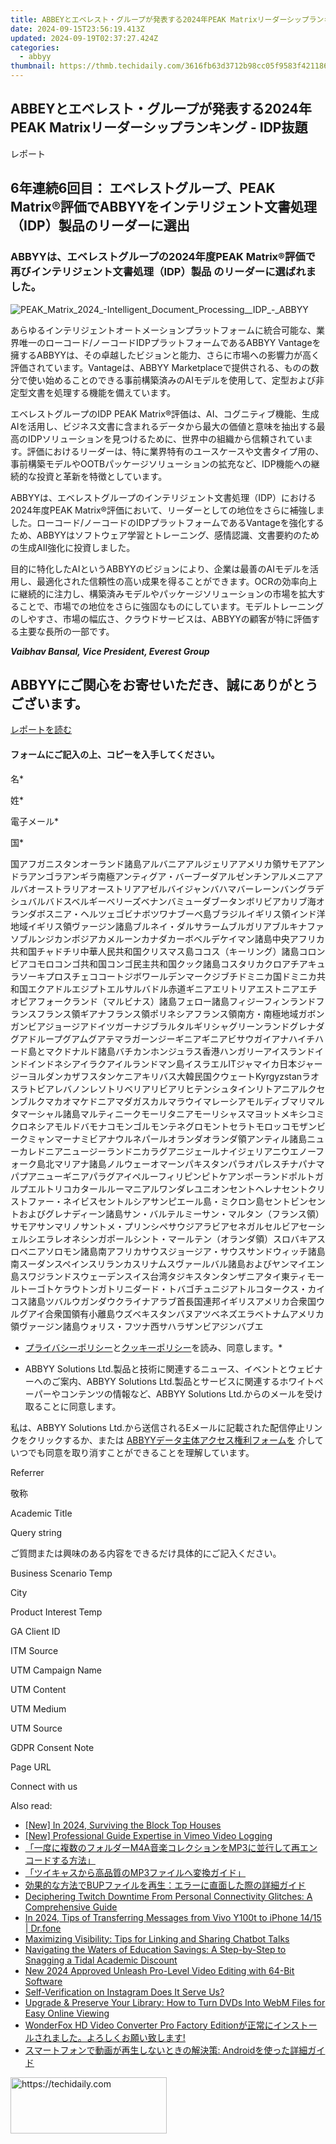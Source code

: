```yaml
---
title: ABBEYとエベレスト・グループが発表する2024年PEAK Matrixリーダーシップランキング - IDP抜題
date: 2024-09-15T23:56:19.413Z
updated: 2024-09-19T02:37:27.424Z
categories:
  - abbyy
thumbnail: https://thmb.techidaily.com/3616fb63d3712b98cc05f9583f4211869f6e4c453eb6e04c1cfde40ef70bbce3.jpg
---
```


## ABBEYとエベレスト・グループが発表する2024年PEAK Matrixリーダーシップランキング - IDP抜題

レポート 

## 6年連続6回目： エベレストグループ、PEAK Matrix®評価でABBYYをインテリジェント文書処理（IDP）製品のリーダーに選出

### ABBYYは、エベレストグループの2024年度PEAK Matrix®評価で再びインテリジェント文書処理（IDP）製品 のリーダーに選ばれました。 

![PEAK_Matrix_2024_-_Intelligent_Document_Processing__IDP__-_ABBYY](https://content.abbyy.com/-/media/project/abbyy/abbyy/insights/resource-center/content-images/peak_matrix_2024_-_intelligent_document_processing__idp__-_abbyy.jpg)

あらゆるインテリジェントオートメーションプラットフォームに統合可能な、業界唯一のローコード/ノーコードIDPプラットフォームであるABBYY Vantageを擁するABBYYは、その卓越したビジョンと能力、さらに市場への影響力が高く評価されています。Vantageは、ABBYY Marketplaceで提供される、ものの数分で使い始めることのできる事前構築済みのAIモデルを使用して、定型および非定型文書を処理する機能を備えています。 

エベレストグループのIDP PEAK Matrix®評価は、AI、コグニティブ機能、生成AIを活用し、ビジネス文書に含まれるデータから最大の価値と意味を抽出する最高のIDPソリューションを見つけるために、世界中の組織から信頼されています。評価におけるリーダーは、特に業界特有のユースケースや文書タイプ用の、事前構築モデルやOOTBパッケージソリューションの拡充など、IDP機能への継続的な投資と革新を特徴としています。 

ABBYYは、エベレストグループのインテリジェント文書処理（IDP）における2024年度PEAK Matrix®評価において、リーダーとしての地位をさらに補強しました。ローコード/ノーコードのIDPプラットフォームであるVantageを強化するため、ABBYYはソフトウェア学習とトレーニング、感情認識、文書要約のための生成AII強化に投資しました。 

目的に特化したAIというABBYYのビジョンにより、企業は最善のAIモデルを活用し、最適化された信頼性の高い成果を得ることができます。OCRの効率向上に継続的に注力し、構築済みモデルやパッケージソリューションの市場を拡大することで、市場での地位をさらに強固なものにしています。モデルトレーニングのしやすさ、市場の幅広さ、クラウドサービスは、ABBYYの顧客が特に評価する主要な長所の一部です。 

_**Vaibhav Bansal, Vice President, Everest Group**_

## ABBYYにご関心をお寄せいただき、誠にありがとうございます。 

[レポートを読む](https://global.abbyy.com/hubfs/documents/content/report-everest-group-idp-products-peak-matrix-assessment-2024-en.pdf "Read the report") 

#### フォームにご記入の上、コピーを入手してください。 

名\*

姓\*

電子メール\*

国\*

国アフガニスタンオーランド諸島アルバニアアルジェリアアメリカ領サモアアンドラアンゴラアンギラ南極アンティグア・バーブーダアルゼンチンアルメニアアルバオーストラリアオーストリアアゼルバイジャンバハマバーレーンバングラデシュバルバドスベルギーベリーズベナンバミューダブータンボリビアカリブ海オランダボスニア・ヘルツェゴビナボツワナブーベ島ブラジルイギリス領インド洋地域イギリス領ヴァージン諸島ブルネイ・ダルサラームブルガリアブルキナファソブルンジカンボジアカメルーンカナダカーボベルデケイマン諸島中央アフリカ共和国チャドチリ中華人民共和国クリスマス島ココス（キーリング）諸島コロンビアコモロコンゴ共和国コンゴ民主共和国クック諸島コスタリカクロアチアキュラソーキプロスチェココートジボワールデンマークジブチドミニカ国ドミニカ共和国エクアドルエジプトエルサルバドル赤道ギニアエリトリアエストニアエチオピアフォークランド（マルビナス）諸島フェロー諸島フィジーフィンランドフランスフランス領ギアナフランス領ポリネシアフランス領南方・南極地域ガボンガンビアジョージアドイツガーナジブラルタルギリシャグリーンランドグレナダグアドループグアムグアテマラガーンジーギニアギニアビサウガイアナハイチハード島とマクドナルド諸島バチカンホンジュラス香港ハンガリーアイスランドインドインドネシアイラクアイルランドマン島イスラエルITジャマイカ日本ジャージーヨルダンカザフスタンケニアキリバス大韓民国クウェートKyrgyzstanラオスラトビアレバノンレソトリベリアリビアリヒテンシュタインリトアニアルクセンブルクマカオマケドニアマダガスカルマラウイマレーシアモルディブマリマルタマーシャル諸島マルティニークモーリタニアモーリシャスマヨットメキシコミクロネシアモルドバモナコモンゴルモンテネグロモントセラトモロッコモザンビークミャンマーナミビアナウルネパールオランダオランダ領アンティル諸島ニューカレドニアニュージーランドニカラグアニジェールナイジェリアニウエノーフォーク島北マリアナ諸島ノルウェーオマーンパキスタンパラオパレスチナパナマパプアニューギニアパラグアイペルーフィリピンピトケアンポーランドポルトガルプエルトリコカタールルーマニアルワンダレユニオンセントヘレナセントクリストファー・ネイビスセントルシアサンピエール島・ミクロン島セントビンセントおよびグレナディーン諸島サン・バルテルミーサン・マルタン（フランス領）サモアサンマリノサントメ・プリンシペサウジアラビアセネガルセルビアセーシェルシエラレオネシンガポールシント・マールテン（オランダ領）スロバキアスロベニアソロモン諸島南アフリカサウスジョージア・サウスサンドウィッチ諸島南スーダンスペインスリランカスリナムスヴァールバル諸島およびヤンマイエン島スワジランドスウェーデンスイス台湾タジキスタンタンザニアタイ東ティモールトーゴトケラウトンガトリニダード・トバゴチュニジアトルコタークス・カイコス諸島ツバルウガンダウクライナアラブ首長国連邦イギリスアメリカ合衆国ウルグアイ合衆国領有小離島ウズベキスタンバヌアツベネズエラベトナムアメリカ領ヴァージン諸島ウォリス・フツナ西サハラザンビアジンバブエ

* [プライバシーポリシー](https://tools.techidaily.com/abbyy/products/)と[クッキーポリシー](https://tools.techidaily.com/abbyy/products/)を読み、同意します。\*

* ABBYY Solutions Ltd.製品と技術に関連するニュース、イベントとウェビナーへのご案内、ABBYY Solutions Ltd.製品とサービスに関連するホワイトペーパーやコンテンツの情報など、ABBYY Solutions Ltd.からのメールを受け取ることに同意します。  
    
私は、ABBYY Solutions Ltd.から送信されるEメールに記載された配信停止リンクをクリックするか、または [ABBYYデータ主体アクセス権利フォームを](https://tools.techidaily.com/abbyy/products/) 介していつでも同意を取り消すことができることを理解しています。

Referrer

敬称

Academic Title

Query string

ご質問または興味のある内容をできるだけ具体的にご記入ください。

Business Scenario Temp

City

Product Interest Temp

GA Client ID

ITM Source

UTM Campaign Name

UTM Content

UTM Medium

UTM Source

GDPR Consent Note

Page URL

Connect with us

<ins class="adsbygoogle"
     style="display:block"
     data-ad-format="autorelaxed"
     data-ad-client="ca-pub-7571918770474297"
     data-ad-slot="1223367746"></ins>

<ins class="adsbygoogle"
     style="display:block"
     data-ad-client="ca-pub-7571918770474297"
     data-ad-slot="8358498916"
     data-ad-format="auto"
     data-full-width-responsive="true"></ins>

<span class="atpl-alsoreadstyle">Also read:</span>
<div><ul>
<li><a href="https://screen-mirroring-recording.techidaily.com/new-in-2024-surviving-the-block-top-houses/"><u>[New] In 2024, Surviving the Block Top Houses</u></a></li>
<li><a href="https://screen-activity-recording.techidaily.com/new-professional-guide-expertise-in-vimeo-video-logging/"><u>[New] Professional Guide Expertise in Vimeo Video Logging</u></a></li>
<li><a href="https://discover-advanced.techidaily.com/1726028181396-m4amp3/"><u>「一度に複数のフォルダーM4A音楽コレクションをMP3に並行して再エンコードする方法」</u></a></li>
<li><a href="https://discover-advanced.techidaily.com/1726027179271-mp3/"><u>「ツイキャスから高品質のMP3ファイルへ変換ガイド」</u></a></li>
<li><a href="https://discover-advanced.techidaily.com/1726030048568-bup/"><u>効果的な方法でBUPファイルを再生：エラーに直面した際の詳細ガイド</u></a></li>
<li><a href="https://technical-tips.techidaily.com/deciphering-twitch-downtime-from-personal-connectivity-glitches-a-comprehensive-guide/"><u>Deciphering Twitch Downtime From Personal Connectivity Glitches: A Comprehensive Guide</u></a></li>
<li><a href="https://android-transfer.techidaily.com/in-2024-tips-of-transferring-messages-from-vivo-y100t-to-iphone-1415-drfone-by-drfone-transfer-from-android-transfer-from-android/"><u>In 2024, Tips of Transferring Messages from Vivo Y100t to iPhone 14/15 | Dr.fone</u></a></li>
<li><a href="https://tech-haven.techidaily.com/maximizing-visibility-tips-for-linking-and-sharing-chatbot-talks/"><u>Maximizing Visibility: Tips for Linking and Sharing Chatbot Talks</u></a></li>
<li><a href="https://tech-renaissance.techidaily.com/navigating-the-waters-of-education-savings-a-step-by-step-to-snagging-a-tidal-academic-discount/"><u>Navigating the Waters of Education Savings: A Step-by-Step to Snagging a Tidal Academic Discount</u></a></li>
<li><a href="https://ai-video-apps.techidaily.com/new-2024-approved-unleash-pro-level-video-editing-with-64-bit-software/"><u>New 2024 Approved Unleash Pro-Level Video Editing with 64-Bit Software</u></a></li>
<li><a href="https://instagram-video-recordings.techidaily.com/self-verification-on-instagram-does-it-serve-us/"><u>Self-Verification on Instagram Does It Serve Us?</u></a></li>
<li><a href="https://discover-advanced.techidaily.com/upgrade-and-preserve-your-library-how-to-turn-dvds-into-webm-files-for-easy-online-viewing/"><u>Upgrade & Preserve Your Library: How to Turn DVDs Into WebM Files for Easy Online Viewing</u></a></li>
<li><a href="https://discover-advanced.techidaily.com/wonderfox-hd-video-converter-pro-factory-edition/"><u>WonderFox HD Video Converter Pro Factory Editionが正常にインストールされました。よろしくお願い致します!</u></a></li>
<li><a href="https://discover-advanced.techidaily.com/1726029041642-android/"><u>スマートフォンで動画が再生しないときの解決策: Androidを使った詳細ガイド</u></a></li>
</ul></div>

<!-- affiliate ads begin -->
<a href="https://aligracehair.sjv.io/c/5597632/2135412/19272" target="_top" id="2135412">
  <img src="//a.impactradius-go.com/display-ad/19272-2135412" border="0" alt="https://techidaily.com" width="250" height="90"/>
</a>
<img height="0" width="0" src="https://aligracehair.sjv.io/i/5597632/2135412/19272" style="position:absolute;visibility:hidden;" border="0" />
<!-- affiliate ads end -->

